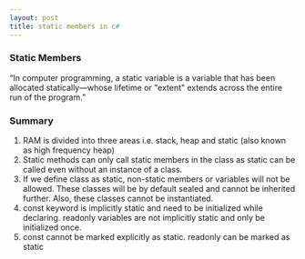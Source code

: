 ```yaml
---
layout: post
title: static members in c#
---
```


### Static Members

“In computer programming, a static variable is a variable that has been allocated statically—whose 
lifetime or "extent" extends across the entire run of the program.”

### Summary

1.	RAM is divided into three areas i.e. stack, heap and static (also known as high frequency heap)
2.	Static methods can only call static members in the class as static can be called even without an instance of a class.
3.	If we define class as static, non-static members or variables will not be allowed. These classes will be by default sealed and cannot be inherited further. Also, these classes cannot be instantiated.
4.	const keyword is implicitly static and need to be initialized while declaring. readonly variables are not implicitly static and only be initialized once.
5.	const cannot be marked explicitly as static. readonly can be marked as static
